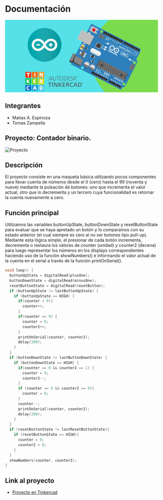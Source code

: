 # Documentación
![Tinkercad](./img/ArduinoTinkercad.jpg)

## Integrantes 
- Matias A. Espinoza
- Tomas Zampella

## Proyecto: Contador binario.
![Proyecto](https://cdn.discordapp.com/attachments/1158565907921109100/1165369244909850735/image.png)

## Descripción
El proyecto consiste en una maqueta básica utilizando pocos componentes para llevar cuenta de números desde el 0 (cero) hasta el 99 (noventa y nueve) mediante la pulsación de botones: uno que incrementa el valor actual, otro que lo decrementa y un tercero cuya funcionalidad es retornar la cuenta nuevamente a cero.

## Función principal
Utilizamos las variables buttonUpState, buttonDownState y resetButtonState para evaluar que se haya apretado un botón y lo comparamos con su estado anterior (el cual siempre es cero al no ser botones tipo pull-up). Mediante esta lógica simple, el presionar de cada botón incrementa, decrementa o restaura los valores de counter (unidad) y counter2 (decena) para luego representar los números en los displays correspondientes haciendo uso de la función showNumbers() e informando el valor actual de la cuenta en el serial a través de la función printOnSerial().

~~~ C
void loop() {
  buttonUpState = digitalRead(plusOne); 
  buttonDownState = digitalRead(minusOne);
  resetButtonState = digitalRead(resetButton);
  if (buttonUpState != lastButtonUpState) {
    if (buttonUpState == HIGH) {
      if(counter < 9){
        counter++;    
      }
      if(counter == 9) {
        counter = 0;
        counter2++;
      }
      printOnSerial(counter, counter2);
      delay(200); 
   	}  
  }
  if (buttonDownState != lastButtonDownState) {
    if (buttonDownState == HIGH) {
      if(counter == 0 && counter2 == 1) {
        counter = 9; 
        counter2--;
      }
      if (counter == 0 && counter2 == 0){
        counter = 0;
      } 
      counter--;
      printOnSerial(counter, counter2);
      delay(200); 
    }
  } 
  if (resetButtonState != lastResetButtonState){
    if (resetButtonState == HIGH){
      counter = 0;
      counter2 = 0;
    }
  }
  showNumbers(counter, counter2);
} 
~~~

## Link al proyecto
- [Proyecto en Tinkercad](https://www.tinkercad.com/things/5phVSGHaVt5-shiny-gaaris/editel?sharecode=mA6AAz2ZPzN4UItgF8Y0vRSVJJgpHxs3HxNfU2h01Ms)
